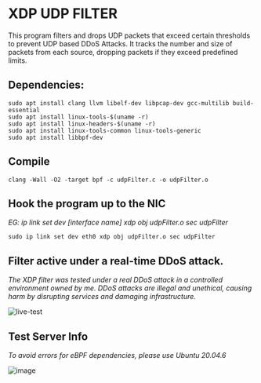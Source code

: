 # XDP UDP FILTER

This program filters and drops UDP packets that exceed certain thresholds to prevent UDP based DDoS Attacks. It tracks the number and size of packets from each source, dropping packets if they exceed predefined limits.

## Dependencies:
```
sudo apt install clang llvm libelf-dev libpcap-dev gcc-multilib build-essential
sudo apt install linux-tools-$(uname -r)
sudo apt install linux-headers-$(uname -r)
sudo apt install linux-tools-common linux-tools-generic
sudo apt install libbpf-dev
```

## Compile
```
clang -Wall -O2 -target bpf -c udpFilter.c -o udpFilter.o
```

## Hook the program up to the NIC

*EG: ip link set dev [interface name] xdp obj udpFilter.o sec udpFilter*

```
sudo ip link set dev eth0 xdp obj udpFilter.o sec udpFilter
```


## Filter active under a real-time DDoS attack.
*The XDP filter was tested under a real DDoS attack in a controlled environment owned by me. DDoS attacks are illegal and unethical, causing harm by disrupting services and damaging infrastructure.*

![live-test](https://github.com/user-attachments/assets/f8c372f1-53fb-4a25-bb65-faca5b7e4136)



## Test Server Info
*To avoid errors for eBPF dependencies, please use Ubuntu 20.04.6*

![image](https://github.com/user-attachments/assets/e5a569b8-bd1c-4105-b1da-dd66b954d0b6)




 



